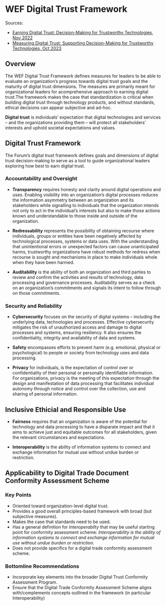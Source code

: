 # WEF Digital Trust Framework

Sources:

* [Earning Digital Trust: Decision-Making for Trustworthy Technologies, Nov 2022](https://www3.weforum.org/docs/WEF_Earning_Digital_Trust_2022.pdf)
* [Measuring Digital Trust: Supporting Decision-Making for Trustworthy Technologies, Oct 2023](https://www3.weforum.org/docs/WEF_Measuring_Digital_Trust_2023.pdf)

## Overview

The WEF Digital Trust Framework defines measures for leaders to be able to evaluate an organization’s progress towards digital trust goals and the maturity of digital trust dimensions. The measures are primarily meant for organizational leaders for acomprehensive approach to
earning digital trust.The framework makes the case that standardization is critical when building digital trust through technology products, and without standards, ethical decisions can appear subjective and ad-hoc.

**Digital trust** is individuals’ expectation that digital technologies and services – and the organizations providing them – will protect all stakeholders’ interests and uphold societal expectations and values.

## Digital Trust Framework

The Forum’s digital trust framework defines goals and dimensions of digital trust decision-making to serve as a tool to guide organizational leaders exploring how best to earn digital trust.

### Accountability and Oversight

* **Transparency** requires honesty and clarity around digital operations and uses. Enabling visibility into an organization’s digital processes reduces the information asymmetry between an organization and its stakeholders while signalling to individuals that the organization intends not only to act in the individual’s interests but also to make those actions known and understandable to those inside and outside of the organization.

* **Redressability** represents the possibility of obtaining recourse where individuals, groups or entities have been negatively affected by technological processes, systems or data uses. With the understanding that unintentional errors or unexpected factors can cause unanticipated harms, trustworthy organizations have robust methods for redress when recourse is sought and mechanisms in place to make individuals whole when they have been harmed.

* **Auditability** is the ability of both an organization and third parties to review and confirm the activities and results of technology, data processing and governance processes. Auditability serves as a check on an organization’s commitments and signals its intent to follow through on those commitments.

### Security and Reliability

* **Cybersecurity** focuses on the security of digital systems – including the underlying data, technologies and processes. Effective cybersecurity mitigates the risk of unauthorized access and damage to digital processes and systems, ensuring resiliency. It also ensures the confidentiality, integrity and availability of data and systems.

* **Safety** encompasses efforts to prevent harm (e.g. emotional, physical or psychological) to people or society from technology uses and data processing.

* **Privacy** for individuals, is the expectation of control over or confidentiality of their personal or personally identifiable information. For organizations, privacy is the meeting of this expectation through the design and manifestation of data processing that facilitates individual autonomy through notice and control over the collection, use and sharing of personal information.

## Inclusive Ethicial and Responsible Use

* **Fairness** requires that an organization is aware of the potential for technology and data processing to have a disparate impact and that it aims to achieve just and equitable outcomes for all stakeholders, given the relevant circumstances and expectations.

* **Interoperability** is the ability of information systems to connect and exchange information for mutual use without undue burden or restriction.

## Applicability to Digital Trade Document Conformity Assessment Scheme

### Key Points

* Oriented toward organization-level digital trust.
* Provides a good overall principles-based framework with broad (but subjective measures).
* Makes the case that standards need to be used.
* Has a general definition for *Interoperabilty* that may be useful starting point for conformity assessment scheme: *Interoperability is the ability of information systems to connect and exchange information for mutual use without undue burden or restriction.*
* Does not provide specifics for a digital trade conformity assessment scheme.

### Bottomline Recommendations

* Incorporate key elements into the broader Digital Trust Conformity Assessment Program.
* Ensure that the Digital Trade Conformity Assessment Scheme aligns with/complements concepts outlined in the framework (in particular Interoperability)